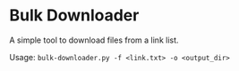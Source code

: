 # Bulk Downloader

A simple tool to download files from a link list.

Usage: ```bulk-downloader.py -f <link.txt> -o <output_dir>```
